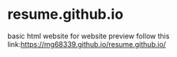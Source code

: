 # resume.github.io
basic html website
for website preview follow this link:https://mg68339.github.io/resume.github.io/
